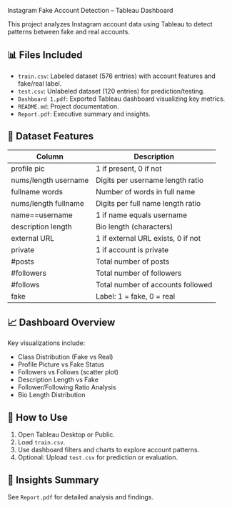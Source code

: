 Instagram Fake Account Detection – Tableau Dashboard

This project analyzes Instagram account data using Tableau to detect patterns between fake and real accounts.

## 📊 Files Included
- `train.csv`: Labeled dataset (576 entries) with account features and fake/real label.
- `test.csv`: Unlabeled dataset (120 entries) for prediction/testing.
- `Dashboard 1.pdf`: Exported Tableau dashboard visualizing key metrics.
- `README.md`: Project documentation.
- `Report.pdf`: Executive summary and insights.

## 📁 Dataset Features
| Column                 | Description                                      |
|------------------------|--------------------------------------------------|
| profile pic            | 1 if present, 0 if not                           |
| nums/length username   | Digits per username length ratio                 |
| fullname words         | Number of words in full name                     |
| nums/length fullname   | Digits per full name length ratio                |
| name==username         | 1 if name equals username                        |
| description length     | Bio length (characters)                          |
| external URL           | 1 if external URL exists, 0 if not               |
| private                | 1 if account is private                          |
| #posts                 | Total number of posts                            |
| #followers             | Total number of followers                        |
| #follows               | Total number of accounts followed                |
| fake                   | Label: 1 = fake, 0 = real                         |

## 📈 Dashboard Overview
Key visualizations include:
- Class Distribution (Fake vs Real)
- Profile Picture vs Fake Status
- Followers vs Follows (scatter plot)
- Description Length vs Fake
- Follower/Following Ratio Analysis
- Bio Length Distribution

## 🚀 How to Use
1. Open Tableau Desktop or Public.
2. Load `train.csv`.
3. Use dashboard filters and charts to explore account patterns.
4. Optional: Upload `test.csv` for prediction or evaluation.

## 🧠 Insights Summary
See `Report.pdf` for detailed analysis and findings.